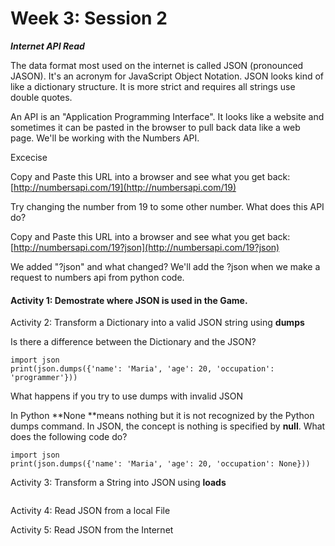 # Week 3: Session 2

_**Internet API Read**_

The data format most used on the internet is called JSON \(pronounced JASON\).  It's an acronym for JavaScript Object Notation.  JSON looks kind of like a dictionary structure.  It is more strict and requires all strings use double quotes.

An API is an "Application Programming Interface".  It looks like a website and sometimes it can be pasted in the browser to pull back data like a web page.  We'll be working with the Numbers API.

Excecise

Copy and Paste this URL into a browser and see what you get back: [http://numbersapi.com/19](http://numbersapi.com/19)

Try changing the number from 19 to some other number.  What does this API do?

Copy and Paste this URL into a browser and see what you get back: [http://numbersapi.com/19?json](http://numbersapi.com/19?json)

We added "?json" and what changed?  We'll add the ?json when we make a request to numbers api from python code.

#### Activity 1: Demostrate where JSON is used in the Game.



Activity 2: Transform a Dictionary into a valid JSON string using **dumps**

Is there a difference between the Dictionary and the JSON?

```
import json
print(json.dumps({'name': 'Maria', 'age': 20, 'occupation': 'programmer'}))
```

What happens if you try to use dumps with invalid JSON

In Python **None **means nothing but it is not recognized by the Python dumps command. In JSON, the concept is nothing is specified by **null**.  What does the following code do? 

```
import json
print(json.dumps({'name': 'Maria', 'age': 20, 'occupation': None}))
```

Activity 3: Transform a String into JSON using **loads**

```

```







Activity 4: Read JSON from a local File



Activity 5: Read JSON from the Internet







